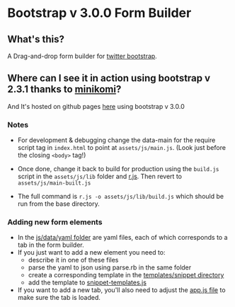 # Bootstrap v 3.0.0 Form Builder

## What's this?

A Drag-and-drop form builder for [twitter bootstrap](http://getbootstrap.com/).

## Where can I see it in action using bootstrap v 2.3.1 thanks to [minikomi](https://github.com/minikomi/Bootstrap-Form-Builder/)?

And It's hosted on github pages [here](http://ihabsoliman.github.io/Bootstrap-Form-Builder) using bootstrap v 3.0.0

### Notes

- For development & debugging change the data-main for the require script tag in `index.html`
  to point at `assets/js/main.js`. (Look just before the closing `<body>` tag!)

- Once done, change it back to build for production using the `build.js` script in the `assets/js/lib`
  folder and [r.js](https://github.com/jrburke/r.js/). Then revert to `assets/js/main-built.js`

- The full command is `r.js -o assets/js/lib/build.js` which should be run from the base directory.

### Adding new form elements

- In the [js/data/yaml folder](https://github.com/minikomi/Bootstrap-Form-Builder/tree/gh-pages/assets/js/data/yaml) are yaml files, each of which corresponds to a tab in the form builder.
- If you just want to add a new element you need to:
  - describe it in one of these files
  - parse the yaml to json using parse.rb in the same folder
  - create a corresponding template in the [templates/snippet directory](https://github.com/minikomi/Bootstrap-Form-Builder/tree/gh-pages/assets/js/templates/snippet)
  - add the template to [snippet-templates.js](https://github.com/minikomi/Bootstrap-Form-Builder/blob/gh-pages/assets/js/templates/snippet/snippet-templates.js)
- If you want to add a new tab, you'll also need to adjust the [app.js file](https://github.com/minikomi/Bootstrap-Form-Builder/blob/gh-pages/assets/js/app.js) to make sure the tab is loaded.
